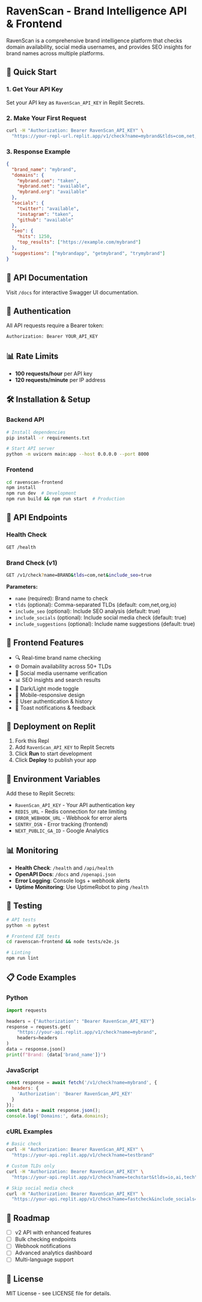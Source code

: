 
# RavenScan - Brand Intelligence API & Frontend

RavenScan is a comprehensive brand intelligence platform that checks domain availability, social media usernames, and provides SEO insights for brand names across multiple platforms.

## 🚀 Quick Start

### 1. Get Your API Key
Set your API key as `RavenScan_API_KEY` in Replit Secrets.

### 2. Make Your First Request
```bash
curl -H "Authorization: Bearer RavenScan_API_KEY" \
  "https://your-repl-url.replit.app/v1/check?name=mybrand&tlds=com,net,org"
```

### 3. Response Example
```json
{
  "brand_name": "mybrand",
  "domains": {
    "mybrand.com": "taken",
    "mybrand.net": "available",
    "mybrand.org": "available"
  },
  "socials": {
    "twitter": "available",
    "instagram": "taken",
    "github": "available"
  },
  "seo": {
    "hits": 1250,
    "top_results": ["https://example.com/mybrand"]
  },
  "suggestions": ["mybrandapp", "getmybrand", "trymybrand"]
}
```

## 📖 API Documentation

Visit `/docs` for interactive Swagger UI documentation.

## 🔑 Authentication

All API requests require a Bearer token:
```bash
Authorization: Bearer YOUR_API_KEY
```

## 📊 Rate Limits

- **100 requests/hour** per API key
- **120 requests/minute** per IP address

## 🛠 Installation & Setup

### Backend API
```bash
# Install dependencies
pip install -r requirements.txt

# Start API server
python -m uvicorn main:app --host 0.0.0.0 --port 8000
```

### Frontend
```bash
cd ravenscan-frontend
npm install
npm run dev  # Development
npm run build && npm run start  # Production
```

## 🔗 API Endpoints

### Health Check
```bash
GET /health
```

### Brand Check (v1)
```bash
GET /v1/check?name=BRAND&tlds=com,net&include_seo=true
```

**Parameters:**
- `name` (required): Brand name to check
- `tlds` (optional): Comma-separated TLDs (default: com,net,org,io)
- `include_seo` (optional): Include SEO analysis (default: true)
- `include_socials` (optional): Include social media check (default: true)
- `include_suggestions` (optional): Include name suggestions (default: true)

## 📱 Frontend Features

- 🔍 Real-time brand name checking
- 🌐 Domain availability across 50+ TLDs
- 📱 Social media username verification
- 📊 SEO insights and search results
- 🎨 Dark/Light mode toggle
- 📱 Mobile-responsive design
- 🔐 User authentication & history
- 📢 Toast notifications & feedback

## 🚀 Deployment on Replit

1. Fork this Repl
2. Add `RavenScan_API_KEY` to Replit Secrets
3. Click **Run** to start development
4. Click **Deploy** to publish your app

## 🔧 Environment Variables

Add these to Replit Secrets:
- `RavenScan_API_KEY` - Your API authentication key
- `REDIS_URL` - Redis connection for rate limiting
- `ERROR_WEBHOOK_URL` - Webhook for error alerts
- `SENTRY_DSN` - Error tracking (frontend)
- `NEXT_PUBLIC_GA_ID` - Google Analytics

## 📊 Monitoring

- **Health Check**: `/health` and `/api/health`
- **OpenAPI Docs**: `/docs` and `/openapi.json`
- **Error Logging**: Console logs + webhook alerts
- **Uptime Monitoring**: Use UptimeRobot to ping `/health`

## 🧪 Testing

```bash
# API tests
python -m pytest

# Frontend E2E tests
cd ravenscan-frontend && node tests/e2e.js

# Linting
npm run lint
```

## 📋 Code Examples

### Python
```python
import requests

headers = {"Authorization": "Bearer RavenScan_API_KEY"}
response = requests.get(
    "https://your-api.replit.app/v1/check?name=mybrand",
    headers=headers
)
data = response.json()
print(f"Brand: {data['brand_name']}")
```

### JavaScript
```javascript
const response = await fetch('/v1/check?name=mybrand', {
  headers: {
    'Authorization': 'Bearer RavenScan_API_KEY'
  }
});
const data = await response.json();
console.log('Domains:', data.domains);
```

### cURL Examples
```bash
# Basic check
curl -H "Authorization: Bearer RavenScan_API_KEY" \
  "https://your-api.replit.app/v1/check?name=testbrand"

# Custom TLDs only
curl -H "Authorization: Bearer RavenScan_API_KEY" \
  "https://your-api.replit.app/v1/check?name=techstart&tlds=io,ai,tech"

# Skip social media check
curl -H "Authorization: Bearer RavenScan_API_KEY" \
  "https://your-api.replit.app/v1/check?name=fastcheck&include_socials=false"
```

## 🎯 Roadmap

- [ ] v2 API with enhanced features
- [ ] Bulk checking endpoints
- [ ] Webhook notifications
- [ ] Advanced analytics dashboard
- [ ] Multi-language support

## 📄 License

MIT License - see LICENSE file for details.
